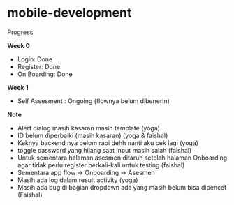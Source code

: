 # mobile-development

Progress

<b> Week 0 </b>
- Login: Done
- Register: Done 
- On Boarding: Done

<b> Week 1 </b>
- Self Assesment : Ongoing (flownya belum dibenerin) 

<b> Note </b>
- Alert dialog masih kasaran masih template (yoga)
- ID belum diperbaiki (masih kasaran) (yoga & faishal)
- Keknya backend nya belom rapi dehh nanti aku cek lagi (yoga)
- toggle password yang hilang saat input masih salah (faishal)
- Untuk sementara halaman asesmen ditaruh setelah halaman Onboarding agar tidak perlu register berkali-kali untuk testing (faishal)
- Sementara app flow -> Onboarding -> Asesmen
- Masih ada log dalam result activity (yoga) 
- Masih ada bug di bagian dropdown ada yang masih belum bisa dipencet (Faishal)
